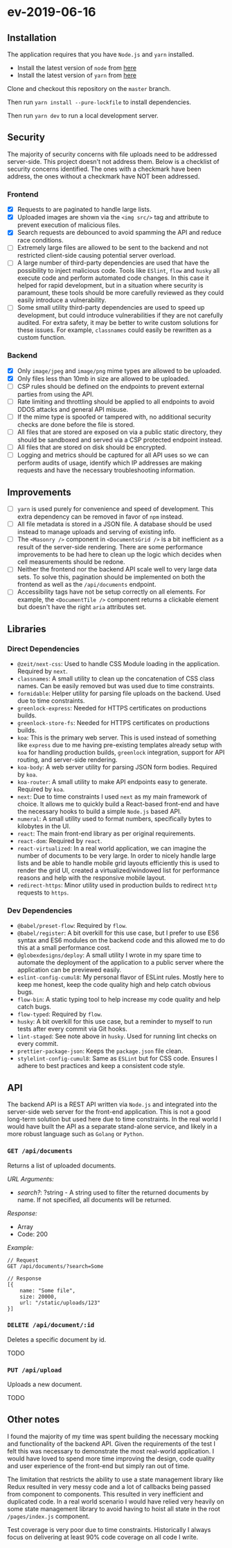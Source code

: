 # ev-2019-06-16

## Installation

The application requires that you have `Node.js` and `yarn` installed.

- Install the latest version of `node` from [here](https://nodejs.org/en/)
- Install the latest version of `yarn` from [here](https://yarnpkg.com/en/docs/install)

Clone and checkout this repository on the `master` branch.

Then run `yarn install --pure-lockfile` to install dependencies.

Then run `yarn dev` to run a local development server.

## Security

The majority of security concerns with file uploads need to be addressed server-side. This project doesn't not address them. Below is a checklist of security concerns identified. The ones with a checkmark have been address, the ones without a checkmark have NOT been addressed.

### Frontend

- [x] Requests to are paginated to handle large lists.
- [x] Uploaded images are shown via the `<img src/>` tag and attribute to prevent execution of malicious files.
- [x] Search requests are debounced to avoid spamming the API and reduce race conditions.
- [ ] Extremely large files are allowed to be sent to the backend and not restricted client-side causing potential server overload.
- [ ] A large number of third-party dependencies are used that have the possibility to inject malicious code. Tools like `ESlint`, `flow` and `husky` all execute code and perform automated code changes. In this case it helped for rapid development, but in a situation where security is paramount, these tools should be more carefully reviewed as they could easily introduce a vulnerability.
- [ ] Some small utility third-party dependencies are used to speed up development, but could introduce vulnerabilities if they are not carefully audited. For extra safety, it may be better to write custom solutions for these issues. For example, `classnames` could easily be rewritten as a custom function.

### Backend

- [x] Only `image/jpeg` and `image/png` mime types are allowed to be uploaded.
- [x] Only files less than 10mb in size are allowed to be uploaded.
- [ ] CSP rules should be defined on the endpoints to prevent external parties from using the API.
- [ ] Rate limiting and throttling should be applied to all endpoints to avoid DDOS attacks and general API misuse.
- [ ] If the mime type is spoofed or tampered with, no additional security checks are done before the file is stored.
- [ ] All files that are stored are exposed on via a public static directory, they should be sandboxed and served via a CSP protected endpoint instead.
- [ ] All files that are stored on disk should be encrypted.
- [ ] Logging and metrics should be captured for all API uses so we can perform audits of usage, identify which IP addresses are making requests and have the necessary troubleshooting information.

## Improvements

- [ ] `yarn` is used purely for convenience and speed of development. This extra dependency can be removed in favor of `npm` instead.
- [ ] All file metadata is stored in a JSON file. A database should be used instead to manage uploads and serving of existing info.
- [ ] The `<Masonry />` component in `<DocumentsGrid />` is a bit inefficient as a result of the server-side rendering. There are some performance improvements to be had here to clean up the logic which decides when cell measurements should be redone.
- [ ] Neither the frontend nor the backend API scale well to very large data sets. To solve this, pagination should be implemented on both the frontend as well as the `/api/documents` endpoint.
- [ ] Accessibility tags have not be setup correctly on all elements. For example, the `<DocumentTile />` component returns a clickable element but doesn't have the right `aria` attributes set.

## Libraries

### Direct Dependencies

- `@zeit/next-css`: Used to handle CSS Module loading in the application. Required by `next`.
- `classnames`: A small utility to clean up the concatenation of CSS class names. Can be easily removed but was used due to time constraints.
- `formidable`: Helper utility for parsing file uploads on the backend. Used due to time constraints.
- `greenlock-express`: Needed for HTTPS certificates on productions builds.
- `greenlock-store-fs`: Needed for HTTPS certificates on productions builds.
- `koa`: This is the primary web server. This is used instead of something like `express` due to me having pre-existing templates already setup with `koa` for handling production builds, `greenlock` integration, support for API routing, and server-side rendering.
- `koa-body`: A web server utility for parsing JSON form bodies. Required by `koa`.
- `koa-router`: A small utility to make API endpoints easy to generate. Required by `koa`.
- `next`: Due to time constraints I used `next` as my main framework of choice. It allows me to quickly build a React-based front-end and have the necessary hooks to build a simple `Node.js` based API.
- `numeral`: A small utility used to format numbers, specifically bytes to kilobytes in the UI.
- `react`: The main front-end library as per original requirements.
- `react-dom`: Required by `react`.
- `react-virtualized`: In a real world application, we can imagine the number of documents to be very large. In order to nicely handle large lists and be able to handle mobile grid layouts efficiently this is used to render the grid UI, created a virtualized/windowed list for performance reasons and help with the responsive mobile layout.
- `redirect-https`: Minor utility used in production builds to redirect `http` requests to `https`.

### Dev Dependencies

- `@babel/preset-flow`: Required by `flow`.
- `@babel/register`: A bit overkill for this use case, but I prefer to use ES6 syntax and ES6 modules on the backend code and this allowed me to do this at a small performance cost.
- `@globexdesigns/deploy`: A small utility I wrote in my spare time to automate the deployment of the application to a public server where the application can be previewed easily.
- `eslint-config-cumul8`: My personal flavor of ESLint rules. Mostly here to keep me honest, keep the code quality high and help catch obvious bugs.
- `flow-bin`: A static typing tool to help increase my code quality and help catch bugs.
- `flow-typed`: Required by `flow`.
- `husky`: A bit overkill for this use case, but a reminder to myself to run tests after every commit via Git hooks.
- `lint-staged`: See note above in `husky`. Used for running lint checks on every commit.
- `prettier-package-json`: Keeps the `package.json` file clean.
- `stylelint-config-cumul8`: Same as `ESLint` but for CSS code. Ensures I adhere to best practices and keep a consistent code style.

## API

The backend API is a REST API written via `Node.js` and integrated into the server-side web server for the front-end application. This is not a good long-term solution but used here due to time constraints. In the real world I would have built the API as a separate stand-alone service, and likely in a more robust language such as `Golang` or `Python`.

### `GET /api/documents`

Returns a list of uploaded documents.

*URL Arguments:*

- *search?*: ?string - A string used to filter the returned documents by name. If not specified, all documents will be returned.

*Response:*

- Array<DocumentType>
- Code: 200

*Example:*

```
// Request
GET /api/documents/?search=Some

// Response
[{
	name: "Some file",
	size: 20000,
	url: "/static/uploads/123"
}]
```

### `DELETE /api/document/:id`

Deletes a specific document by id.

TODO

### `PUT /api/upload`

Uploads a new document.

TODO

## Other notes

I found the majority of my time was spent building the necessary mocking and functionality of the backend API. Given the requirements of the test I felt this was necessary to demonstrate the most real-world application. I would have loved to spend more time improving the design, code quality and user experience of the front-end but simply ran out of time.

The limitation that restricts the ability to use a state management library like Redux resulted in very messy code and a lot of callbacks being passed from component to components. This resulted in very inefficient and duplicated code. In a real world scenario I would have relied very heavily on some state management library to avoid having to hoist all state in the root `/pages/index.js` component.

Test coverage is very poor due to time constraints. Historically I always focus on delivering at least 90% code coverage on all code I write.
